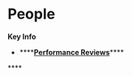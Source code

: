 # People

**Key Info** 

* \*\*\*\*[**Performance Reviews**](https://app.gitbook.com/@mattermost/s/handbook/~/drafts/-LtWnmUAS1HU_gUGQnNT/operations/people/performance-reviews)\*\*\*\*

\*\*\*\*



